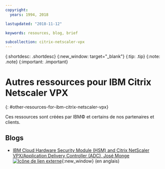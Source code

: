 ```yaml
---
copyright:
  years: 1994, 2018

lastupdated: "2018-11-12"

keywords: resources, blog, brief

subcollection: citrix-netscaler-vpx
---
```


{:shortdesc: .shortdesc}
{:new_window: target="_blank"}
{:tip: .tip}
{:note: .note}
{:important: .important}

# Autres ressources pour IBM Citrix Netscaler VPX
{: #other-resources-for-ibm-citrix-netscaler-vpx}

Ces ressources sont créées par IBM© et certains de nos partenaires et clients.

## Blogs

 * [IBM Cloud Hardware Security Module (HSM) and Citrix NetScaler VPX/Application Delivery Controller (ADC), José Monge ![Icône de lien externe](../../icons/launch-glyph.svg "Icône de lien externe")](https://www.ibm.com/blogs/bluemix/2018/11/deploy-ssl-offload-in-citrix-netscaler-vpx-adc-using-ibm-cloud-hsm/){:new_window} (en anglais)
